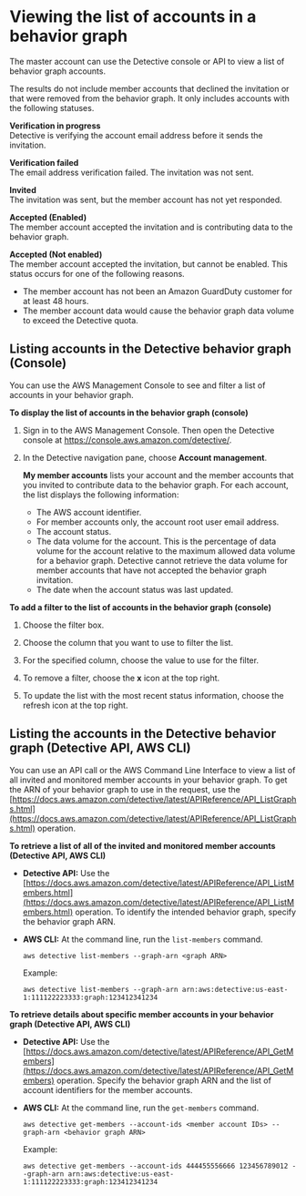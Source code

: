 # Viewing the list of accounts in a behavior graph<a name="graph-master-view-accounts"></a>

The master account can use the Detective console or API to view a list of behavior graph accounts\.

The results do not include member accounts that declined the invitation or that were removed from the behavior graph\. It only includes accounts with the following statuses\.

****Verification in progress****  
Detective is verifying the account email address before it sends the invitation\.

****Verification failed****  
The email address verification failed\. The invitation was not sent\.

****Invited****  
The invitation was sent, but the member account has not yet responded\.

****Accepted \(Enabled\)****  
The member account accepted the invitation and is contributing data to the behavior graph\.

****Accepted \(Not enabled\)****  
The member account accepted the invitation, but cannot be enabled\. This status occurs for one of the following reasons\.  
+ The member account has not been an Amazon GuardDuty customer for at least 48 hours\.
+ The member account data would cause the behavior graph data volume to exceed the Detective quota\.

## Listing accounts in the Detective behavior graph \(Console\)<a name="master-view-graph-accounts-console"></a>

You can use the AWS Management Console to see and filter a list of accounts in your behavior graph\.

**To display the list of accounts in the behavior graph \(console\)**

1. Sign in to the AWS Management Console\. Then open the Detective console at [https://console\.aws\.amazon\.com/detective/](https://console.aws.amazon.com/detective/)\.

1. In the Detective navigation pane, choose **Account management**\.

   **My member accounts** lists your account and the member accounts that you invited to contribute data to the behavior graph\. For each account, the list displays the following information:
   + The AWS account identifier\.
   + For member accounts only, the account root user email address\.
   + The account status\.
   + The data volume for the account\. This is the percentage of data volume for the account relative to the maximum allowed data volume for a behavior graph\. Detective cannot retrieve the data volume for member accounts that have not accepted the behavior graph invitation\.
   + The date when the account status was last updated\.

**To add a filter to the list of accounts in the behavior graph \(console\)**

1. Choose the filter box\.

1. Choose the column that you want to use to filter the list\.

1. For the specified column, choose the value to use for the filter\.

1. To remove a filter, choose the **x** icon at the top right\.

1. To update the list with the most recent status information, choose the refresh icon at the top right\.

## Listing the accounts in the Detective behavior graph \(Detective API, AWS CLI\)<a name="master-view-graph-accounts-api"></a>

You can use an API call or the AWS Command Line Interface to view a list of all invited and monitored member accounts in your behavior graph\. To get the ARN of your behavior graph to use in the request, use the [https://docs.aws.amazon.com/detective/latest/APIReference/API_ListGraphs.html](https://docs.aws.amazon.com/detective/latest/APIReference/API_ListGraphs.html) operation\.

**To retrieve a list of all of the invited and monitored member accounts \(Detective API, AWS CLI\)**
+ **Detective API:** Use the [https://docs.aws.amazon.com/detective/latest/APIReference/API_ListMembers.html](https://docs.aws.amazon.com/detective/latest/APIReference/API_ListMembers.html) operation\. To identify the intended behavior graph, specify the behavior graph ARN\.
+ **AWS CLI:** At the command line, run the `list-members` command\.

  ```
  aws detective list-members --graph-arn <graph ARN>
  ```

  Example:

  ```
  aws detective list-members --graph-arn arn:aws:detective:us-east-1:111122223333:graph:123412341234
  ```

**To retrieve details about specific member accounts in your behavior graph \(Detective API, AWS CLI\)**
+ **Detective API:** Use the [https://docs.aws.amazon.com/detective/latest/APIReference/API_GetMembers](https://docs.aws.amazon.com/detective/latest/APIReference/API_GetMembers) operation\. Specify the behavior graph ARN and the list of account identifiers for the member accounts\.
+ **AWS CLI:** At the command line, run the `get-members` command\.

  ```
  aws detective get-members --account-ids <member account IDs> --graph-arn <behavior graph ARN>
  ```

  Example:

  ```
  aws detective get-members --account-ids 444455556666 123456789012 --graph-arn arn:aws:detective:us-east-1:111122223333:graph:123412341234
  ```